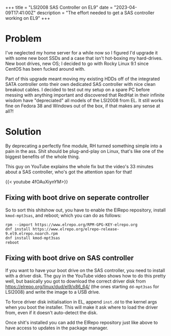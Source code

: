 +++
title = "LSI2008 SAS Controller on EL9"
date = "2023-04-09T17:41:00Z"
description = "The effort needed to get a SAS controller working on EL9"
+++

# Problem

I've neglected my home server for a while now so I figured I'd upgrade it with some new boot SSDs and a case that isn't hot-boxing my hard-drives. New boot drives, new OS; I decided to go with Rocky Linux 9.1 since CentOS has been fucked around with. 

Part of this upgrade meant moving my existing HDDs off of the integrated SATA controller onto their own dedicated SAS controller with nice clean breakout cables. I decided to test out my setup on a spare PC before messing with anything important and discovered that RedHat in their infinite wisdom have "depreciated" all models of the LSI2008 from EL. It still works fine on Fedora 38 and Windows out of the box, if that makes any sense at all?!

# Solution

By deprecating a perfectly fine module, RH turned something simple into a pain in the ass. Shit should be plug-and-play on Linux, that's like one of the biggest benefits of the whole thing.

This guy on YouTube explains the whole fix but the video's 33 minutes about a SAS controller, who's got the attention span for that!

{{< youtube 4fOAuXiynYM>}}

## Fixing with boot drive on seperate controller

So to sort this shitshow out, you have to enable the ElRepo repository, install `kmod-mpt3sas`, and reboot; which you can do as follows:

```
rpm --import https://www.elrepo.org/RPM-GPG-KEY-elrepo.org
dnf install https://www.elrepo.org/elrepo-release-9.el9.elrepo.noarch.rpm
dnf install kmod-mpt3sas
reboot
```

## Fixing with boot drive on SAS controller

If you want to have your boot drive on the SAS controller, you need to install with a driver disk. The guy in the YouTube video shows how to do this pretty well, but basically you got to download the correct driver disk from https://elrepo.org/linux/dud/el9/x86_64/ (the ones starting `dd-mpt3sas` for LSI2008) and write the image to a USB drive.

To force driver disk initialisation in EL, append `inst.dd` to the kernel args when you boot the installer. This will make it ask where to load the driver from, even if it doesn't auto-detect the disk.

Once shit's installed you can add the ElRepo repository just like above to have access to updates in the package manager.